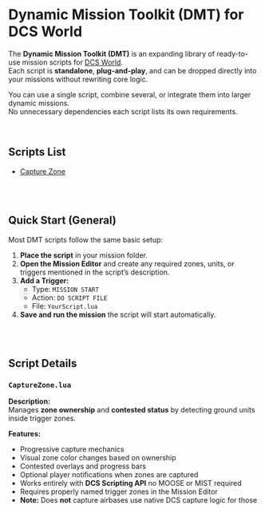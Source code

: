 # Dynamic Mission Toolkit (DMT) for DCS World

The **Dynamic Mission Toolkit (DMT)** is an expanding library of ready-to-use mission scripts for [DCS World](https://www.digitalcombatsimulator.com/).  
Each script is **standalone**, **plug-and-play**, and can be dropped directly into your missions without rewriting core logic.

You can use a single script, combine several, or integrate them into larger dynamic missions.  
No unnecessary dependencies each script lists its own requirements.

<br>

## Scripts List

- [Capture Zone](#capturezonelua)

<br><br>

## Quick Start (General)

Most DMT scripts follow the same basic setup:

1. **Place the script** in your mission folder.  
2. **Open the Mission Editor** and create any required zones, units, or triggers mentioned in the script’s description.  
3. **Add a Trigger:**  
   - Type: `MISSION START`  
   - Action: `DO SCRIPT FILE`  
   - File: `YourScript.lua`  
4. **Save and run the mission** the script will start automatically.

<br><br>

## Script Details

### `CaptureZone.lua`

**Description:**  
Manages **zone ownership** and **contested status** by detecting ground units inside trigger zones.

**Features:**

- Progressive capture mechanics  
- Visual zone color changes based on ownership  
- Contested overlays and progress bars  
- Optional player notifications when zones are captured  
- Works entirely with **DCS Scripting API** no MOOSE or MIST required  
- Requires properly named trigger zones in the Mission Editor  
- **Note:** Does **not** capture airbases use native DCS capture logic for those  
